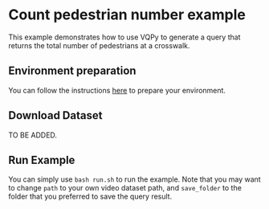 # Count pedestrian number example
This example demonstrates how to use VQPy to generate a query that returns the total number of pedestrians at a crosswalk.

## Environment preparation
You can follow the instructions [here](../../README.md) to prepare your environment.

## Download Dataset
TO BE ADDED.

## Run Example
You can simply use `bash run.sh` to run the example.
Note that you may want to change `path` to your own video dataset path, and `save_folder` to the folder that you preferred to save the query result.
